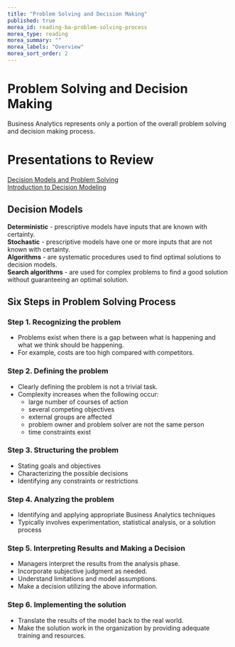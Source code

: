 ```yaml
---
title: "Problem Solving and Decision Making"
published: true  
morea_id: reading-ba-problem-solving-process 
morea_type: reading  
morea_summary: ""
morea_labels: "Overview"
morea_sort_order: 2  
---   
```

# Problem Solving and Decision Making  
Business Analytics represents only a portion of the overall problem solving and decision making process.  

# Presentations to Review  
[Decision Models and Problem Solving](docs/Decision_Models_and_Problem_Solving.pptx)  
[Introduction to Decision Modeling](docs/Intro_Decision_modeling.pptx)

## Decision Models  
**Deterministic** - prescriptive models have inputs that are known with certainty.  
**Stochastic** - prescriptive models have one or more inputs that are not known with certainty.  
**Algorithms** - are systematic procedures used to find optimal solutions to decision models.  
**Search algorithms** - are used for complex problems to find a good solution without guaranteeing an optimal solution.

## Six Steps in Problem Solving Process  
### Step 1. Recognizing the problem  
* Problems exist when there is a gap between what is happening and what we think should be happening.  
* For example, costs are too high compared with competitors.

### Step 2. Defining the problem
* Clearly defining the problem is not a trivial task.
* Complexity increases when the following occur:
   * large number of courses of action
   * several competing objectives
   * external groups are affected
   * problem owner and problem solver are not the same person
   * time constraints exist

### Step 3. Structuring the problem
* Stating goals and objectives
* Characterizing the possible decisions
* Identifying any constraints or restrictions

### Step 4. Analyzing the problem
* Identifying and applying appropriate Business Analytics techniques
* Typically involves experimentation, statistical analysis, or a solution process

### Step 5. Interpreting Results and Making a Decision
* Managers interpret the results from the analysis phase.
* Incorporate subjective judgment as needed.
* Understand limitations and model assumptions.
* Make a decision utilizing the above information.

### Step 6. Implementing the solution
* Translate the results of the model back to the real world.
* Make the solution work in the organization by providing adequate training and resources.